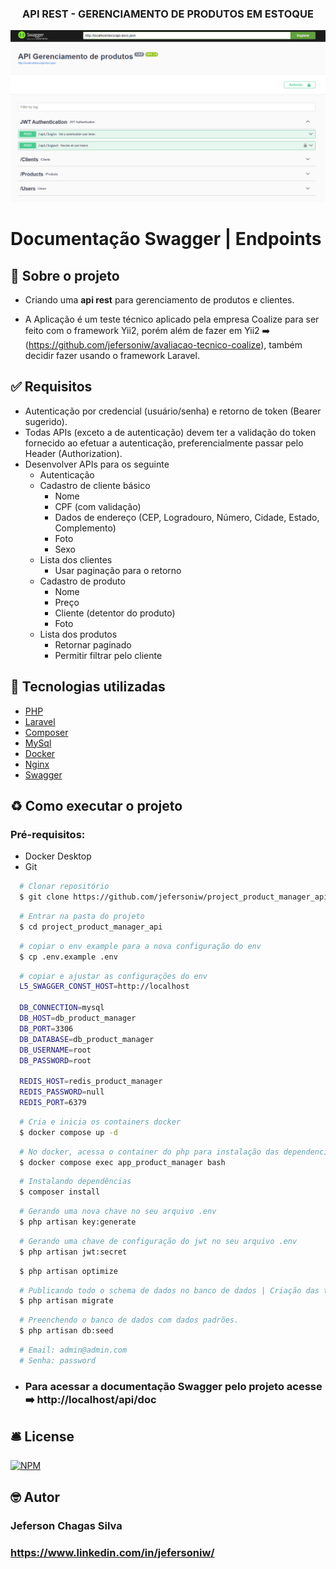 <h3 align="center">
  <p> API REST - GERENCIAMENTO DE PRODUTOS EM ESTOQUE </p>
</h3>
<img src="./public/swagger_doc.png" />
<h1>
  <p> Documentação Swagger | Endpoints </p>
</h1>

## 📖 Sobre o projeto

-   Criando uma **api rest** para gerenciamento de produtos e clientes.

-   A Aplicação é um teste técnico aplicado pela empresa Coalize para ser feito com o framework Yii2, porém além de fazer em Yii2 ➡️ (https://github.com/jefersoniw/avaliacao-tecnico-coalize), também decidir fazer usando o framework Laravel.

## ✅ Requisitos

-   Autenticação por credencial (usuário/senha) e retorno de token (Bearer sugerido).
-   Todas APIs (exceto a de autenticação) devem ter a validação do token fornecido ao efetuar
    a autenticação, preferencialmente passar pelo Header (Authorization).
-   Desenvolver APIs para os seguinte
    -   Autenticação
    -   Cadastro de cliente básico
        -   Nome
        -   CPF (com validação)
        -   Dados de endereço (CEP, Logradouro, Número, Cidade, Estado,
            Complemento)
        -   Foto
        -   Sexo
    -   Lista dos clientes
        -   Usar paginação para o retorno
    -   Cadastro de produto
        -   Nome
        -   Preço
        -   Cliente (detentor do produto)
        -   Foto
    -   Lista dos produtos
        -   Retornar paginado
        -   Permitir filtrar pelo cliente

## 🔨 Tecnologias utilizadas

-   [PHP](https://www.php.net/)
-   [Laravel](https://laravel.com/)
-   [Composer](https://getcomposer.org/)
-   [MySql](https://dev.mysql.com/doc/)
-   [Docker](https://www.docker.com/)
-   [Nginx](https://nginx.org/en/)
-   [Swagger](https://swagger.io/docs/)

## ♻️ Como executar o projeto

### Pré-requisitos:

-   Docker Desktop
-   Git

```bash
  # Clonar repositório
  $ git clone https://github.com/jefersoniw/project_product_manager_api.git
```

```bash
  # Entrar na pasta do projeto
  $ cd project_product_manager_api
```

```bash
  # copiar o env example para a nova configuração do env
  $ cp .env.example .env
```

```bash
  # copiar e ajustar as configurações do env
  L5_SWAGGER_CONST_HOST=http://localhost

  DB_CONNECTION=mysql
  DB_HOST=db_product_manager
  DB_PORT=3306
  DB_DATABASE=db_product_manager
  DB_USERNAME=root
  DB_PASSWORD=root

  REDIS_HOST=redis_product_manager
  REDIS_PASSWORD=null
  REDIS_PORT=6379
```

```bash
  # Cria e inicia os containers docker
  $ docker compose up -d
```

```bash
  # No docker, acessa o container do php para instalação das dependencias.
  $ docker compose exec app_product_manager bash
```

```bash
  # Instalando dependências
  $ composer install
```

```bash
  # Gerando uma nova chave no seu arquivo .env
  $ php artisan key:generate
```

```bash
  # Gerando uma chave de configuração do jwt no seu arquivo .env
  $ php artisan jwt:secret
```

```bash
  $ php artisan optimize
```

```bash
  # Publicando todo o schema de dados no banco de dados | Criação das tabelas no banco.
  $ php artisan migrate
```

```bash
  # Preenchendo o banco de dados com dados padrões.
  $ php artisan db:seed
```

```bash
  # Email: admin@admin.com
  # Senha: password
```

-   ### Para acessar a documentação Swagger pelo projeto acesse ➡️ http://localhost/api/doc

## 🛎️ License

[![NPM](https://img.shields.io/badge/license-MIT-green)](https://github.com/jefersoniw/atendimento_nodejs/blob/main/LICENSE)

## 🤓 Autor

### Jeferson Chagas Silva

### https://www.linkedin.com/in/jefersoniw/
